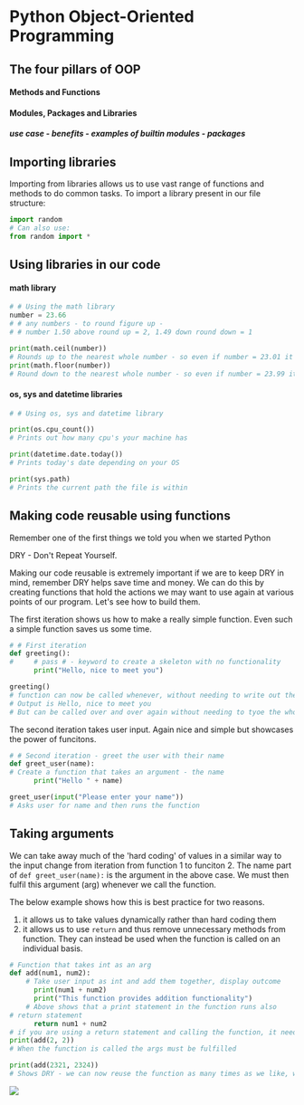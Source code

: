 # Python Object-Oriented Programming
## The four pillars of OOP
#### Methods and Functions
#### Modules, Packages and Libraries

##### use case - benefits - examples of builtin modules - packages

## Importing libraries
Importing from libraries allows us to use vast range of functions and methods to do common tasks. To import a library present in our file structure:
```python
import random
# Can also use:
from random import *
```
## Using libraries in our code
#### math library 
```python
# # Using the math library
number = 23.66
# # any numbers - to round figure up -
# # number 1.50 above round up = 2, 1.49 down round down = 1

print(math.ceil(number)) 
# Rounds up to the nearest whole number - so even if number = 23.01 it will output 24
print(math.floor(number)) 
# Round down to the nearest whole number - so even if number = 23.99 it will output 23
```
#### os, sys and datetime libraries
```python
# # Using os, sys and datetime library

print(os.cpu_count()) 
# Prints out how many cpu's your machine has

print(datetime.date.today()) 
# Prints today's date depending on your OS

print(sys.path) 
# Prints the current path the file is within
```
## Making code reusable using functions
Remember one of the first things we told you when we started Python

DRY - Don't Repeat Yourself.

Making our code reusable is extremely important if we are to keep DRY in mind, remember DRY helps save time and money. We can do this by creating functions that hold the actions we may want to use again at various points of our program. Let's see how to build them.


The first iteration shows us how to make a really simple function. Even such a simple function saves us some time.
```python
# # First iteration
def greeting():
#     # pass # - keyword to create a skeleton with no functionality
      print("Hello, nice to meet you")

greeting() 
# function can now be called whenever, without needing to write out the logic every time
# Output is Hello, nice to meet you
# But can be called over and over again without needing to tyoe the whole print statement again.
```

The second iteration takes user input. Again nice and simple but showcases the power of funcitons.

```python
# # Second iteration - greet the user with their name
def greet_user(name): 
# Create a function that takes an argument - the name
      print("Hello " + name)

greet_user(input("Please enter your name"))
# Asks user for name and then runs the function
```
## Taking arguments
We can take away much of the 'hard coding' of values in a similar way to the input change from iteration from function 1 to funciton 2. The name part of `def greet_user(name):` is the argument in the above case. We must then fulfil this argument (arg) whenever we call the function.

The below example shows how this is best practice for two reasons.
1. it allows us to take values dynamically rather than hard coding them
2. it allows us to use `return` and thus remove unnecessary methods from function. They can instead be used when the function is called on an individual basis.

```python
# Function that takes int as an arg
def add(num1, num2): 
    # Take user input as int and add them together, display outcome
      print(num1 + num2)
      print("This function provides addition functionality") 
    # Above shows that a print statement in the function runs also
# return statement
      return num1 + num2
# if you are using a return statement and calling the function, it needs to be in a print statement:
print(add(2, 2)) 
# When the function is called the args must be fulfilled

print(add(2321, 2324)) 
# Shows DRY - we can now reuse the function as many times as we like, with new args

```
![](C:\Users\Luke\Documents\Python_notes\OOP_Python.png)



